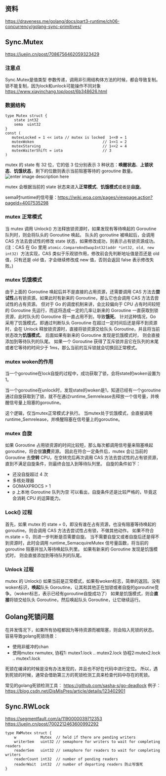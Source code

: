 ## 资料
https://draveness.me/golang/docs/part3-runtime/ch06-concurrency/golang-sync-primitives/

## Sync.Mutex
https://juejin.cn/post/7086756462059323429
### 注意点
Sync.Mutex是值类型
参数传递，调用非引用结构体方法的时候，都会导致复制。锁不能复制，因为lock和unlock可能操作不同对象
https://www.xiayinchang.top/post/6b348626.html
### 数据结构
``` 
type Mutex struct {
    state int32
    sema  uint32
}
const (
   mutexLocked = 1 << iota // mutex is locked  1<<0 = 1
   mutexWoken    							// 1<<1 = 2
   mutexStarving 							// 1<<2 = 4
   mutexWaiterShift = iota				    // 3
)
```
mutex 的 state 有 32 位，它的低 3 位分别表示 3 种状态：**唤醒状态**、**上锁状态**、**饥饿状态**，剩下的位数则表示当前阻塞等待的 goroutine 数量。
![enter image description here](/tencent/api/attachments/s3/url?attachmentid=4873038)

mutex 会根据当前的 state 状态来进入**正常模式**、**饥饿模式**或者是**自旋**。

sema时runtime的信号量：https://iwiki.woa.com/pages/viewpage.action?pageId=4007535298

### mutex 正常模式
当 mutex 调用 Unlock() 方法释放锁资源时，如果发现有等待唤起的 Goroutine 队列时，则会将队头的 Goroutine 唤起。
队头的 goroutine 被唤起后，会调用 CAS 方法去尝试性的修改 state 状态，如果修改成功，则表示占有锁资源成功。
(注：CAS 在 Go 里用 `atomic.CompareAndSwapInt32(addr *int32, old, new int32) `方法实现，CAS 类似于乐观锁作用，修改前会先判断地址值是否还是 old 值，只有还是 old 值，才会继续修改成 new 值，否则会返回 false 表示修改失败。)

### mutex 饥饿模式

由于上面的 Goroutine 唤起后并不是直接的占用资源，还需要调用 CAS 方法去**尝试性**占有锁资源。如果此时有新来的 Goroutine，那么它也会调用 CAS 方法去尝试性的占有资源。
但对于 Go 的调度机制来讲，会比较偏向于 CPU 占有时间较短的 Goroutine 先运行，而这将造成一定的几率让新来的 Goroutine 一直获取到锁资源，此时队头的 Goroutine 将一直占用不到，导致**饿死**。
针对这种情况，Go 采用了饥饿模式。即通过判断队头 Goroutine 在超过一定时间后还是得不到资源时，会在 Unlock 释放锁资源时，直接将锁资源交给队头 Goroutine，并且将当前状态改为**饥饿模式**。
后面如果有新来的 Goroutine 发现是饥饿模式时， 则会直接添加到等待队列的队尾。
如果一个 Goroutine 获得了互斥锁并且它在队列的末尾或者它等待的时间少于 1ms，那么当前的互斥锁就会切换回正常模式。

### mutex woken的作用

当一个goroutine在lock自旋的过程中，成功获取了锁，会将state的woken设置为1。

当一个goroutine在unlock时，发现state的woken是1，知道已经有一个goroutine通过自旋获取到了锁，就不在通过runtime_Semrelease去释放一个信号量，并唤醒信号量上阻塞的goroutine。

这个逻辑，仅当mutex正常模式才执行。 当mutex处于饥饿模式，会直接调用runtime_Semrelease，并唤醒阻塞在信号量上的goroutine。



### mutex 自旋
如果 Goroutine 占用锁资源的时间比较短，那么每次都调用信号量来阻塞唤起 goroutine，将会很**浪费**资源。
因此在符合一定条件后，mutex 会让当前的 Goroutine 去**空转** CPU，在空转完后再次调用 CAS 方法去尝试性的占有锁资源，直到不满足自旋条件，则最终会加入到等待队列里。
自旋的条件如下：

- 还没自旋超过 4 次
- 多核处理器
- GOMAXPROCS > 1
- p 上本地 Goroutine 队列为空
可以看出，自旋条件还是比较严格的，毕竟这会消耗 CPU 的运算能力。


### Lock() 过程
首先，如果 mutex 的 state = 0，即没有谁在占有资源，也没有阻塞等待唤起的 goroutine。则会调用 CAS 方法去尝试性占有锁，不做其他动作。
如果不符合 m.state = 0，则进一步判断是否需要自旋。
当不需要自旋又或者自旋后还是得不到资源时，此时会调用 runtime_SemacquireMutex 信号量函数，将当前的 goroutine 阻塞并加入等待唤起队列里。
如果有新来的 Goroutine 发现是饥饿模式时， 则会直接添加到等待队列的队尾。

### Unlock 过程
mutex 的 Unlock() 
如果当前是正常模式，如果有woken标志，简单的返回。没有woken标识，**唤起**队头 Goroutine，让其和其他正在加锁或者自旋的goroutine竞争。（woken标志，表示已经有goroutine自旋成功了）
如果是饥饿模式，则会**直接**将锁交给队头 Goroutine，然后唤起队头 Goroutine，让它继续运行。



## Golang死锁问题
在并发情况下，如果所有协程都因为等待资源而被阻塞，则会陷入死锁的状态。
容易导致golang死锁场景：

- 使用非缓冲的chan
- 使用mutex rwmutex, 协程1: mutex1.lock .. mutex2.lock 协程2:mutex2.lock .. mutex1.lock

死锁在编译的时候是没有办法发现的，并且也不好在代码中进行定位。
所以，遇到死锁的时候，通常会借助第三方的死锁检测工具来检查代码中存在的死锁。

常见的golang死锁检测工具： https://github.com/sasha-s/go-deadlock
例子： https://blog.csdn.net/DisMisPres/article/details/123402901



## Sync.RWLock
https://segmentfault.com/a/1190000039712353
https://juejin.cn/post/7002212463600992292
``` 
type RWMutex struct {
    w           Mutex  // held if there are pending writers
    writerSem   uint32 // semaphore for writers to wait for completing readers
    readerSem   uint32 // semaphore for readers to wait for completing writers
    readerCount int32  // number of pending readers
    readerWait  int32  // number of departing readers 防止写饿死
}
```
